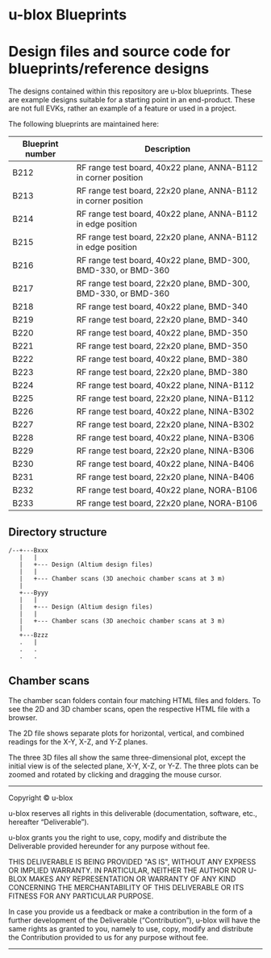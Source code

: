 # u-blox Blueprints

Design files and source code for blueprints/reference designs
================================================================================

The designs contained within this repository are u-blox blueprints. These are
example designs suitable for a starting point in an end-product. These are
not full EVKs, rather an example of a feature or used in a project.

The following blueprints are maintained here:

|Blueprint number | Description                                                    |
|-----------------|----------------------------------------------------------------|
| B212            | RF range test board, 40x22 plane, ANNA-B112 in corner position |
| B213            | RF range test board, 22x20 plane, ANNA-B112 in corner position |
| B214            | RF range test board, 40x22 plane, ANNA-B112 in edge position   |
| B215            | RF range test board, 22x20 plane, ANNA-B112 in edge position   |
| B216            | RF range test board, 40x22 plane, BMD-300, BMD-330, or BMD-360 |
| B217            | RF range test board, 22x20 plane, BMD-300, BMD-330, or BMD-360 |
| B218            | RF range test board, 40x22 plane, BMD-340                      |
| B219            | RF range test board, 22x20 plane, BMD-340                      |
| B220            | RF range test board, 40x22 plane, BMD-350                      |
| B221            | RF range test board, 22x20 plane, BMD-350                      |
| B222            | RF range test board, 40x22 plane, BMD-380                      |
| B223            | RF range test board, 22x20 plane, BMD-380                      |
| B224            | RF range test board, 40x22 plane, NINA-B112                    |
| B225            | RF range test board, 22x20 plane, NINA-B112                    |
| B226            | RF range test board, 40x22 plane, NINA-B302                    |
| B227            | RF range test board, 22x20 plane, NINA-B302                    |
| B228            | RF range test board, 40x22 plane, NINA-B306                    |
| B229            | RF range test board, 22x20 plane, NINA-B306                    |
| B230            | RF range test board, 40x22 plane, NINA-B406                    |
| B231            | RF range test board, 22x20 plane, NINA-B406                    |
| B232            | RF range test board, 40x22 plane, NORA-B106                    |
| B233            | RF range test board, 22x20 plane, NORA-B106                    |

Directory structure
---------------------------------------------------------------------------------
```
/--+---Bxxx
   |   |
   |   +--- Design (Altium design files)
   |   |
   |   +--- Chamber scans (3D anechoic chamber scans at 3 m)
   |
   +---Byyy
   |   |
   |   +--- Design (Altium design files)
   |   |
   |   +--- Chamber scans (3D anechoic chamber scans at 3 m)
   |
   +---Bzzz
   .   |
   .   .
   .   .
```

Chamber scans
---------------------------------------------------------------------------------
The chamber scan folders contain four matching HTML files and folders. To see the
2D and 3D chamber scans, open the respective HTML file with a browser. 

The 2D file shows separate plots for horizontal, vertical, and combined readings
for the X-Y, X-Z, and Y-Z planes. 

The three 3D files all show the same three-dimensional plot, except the initial
view is of the selected plane, X-Y, X-Z, or Y-Z. The three plots can be zoomed
and rotated by clicking and dragging the mouse cursor.

---------------------------------------------------------------------------------
Copyright © u-blox

u-blox reserves all rights in this deliverable (documentation, software, etc.,
hereafter “Deliverable”).

u-blox grants you the right to use, copy, modify and distribute the Deliverable
provided hereunder for any purpose without fee.

THIS DELIVERABLE IS BEING PROVIDED "AS IS", WITHOUT ANY EXPRESS OR IMPLIED
WARRANTY. IN PARTICULAR, NEITHER THE AUTHOR NOR U-BLOX MAKES ANY REPRESENTATION
OR WARRANTY OF ANY KIND CONCERNING THE MERCHANTABILITY OF THIS DELIVERABLE
OR ITS FITNESS FOR ANY PARTICULAR PURPOSE.

In case you provide us a feedback or make a contribution in the form of a
further development of the Deliverable (“Contribution”), u-blox will have the
same rights as granted to you, namely to use, copy, modify and distribute the
Contribution provided to us for any purpose without fee.

-------------------------------------------------------------------------------